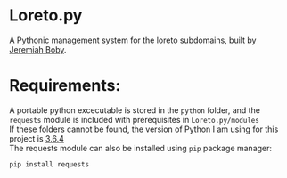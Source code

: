 # Loreto.py
A Pythonic management system for the loreto subdomains, built by [Jeremiah Boby](https://github.com/AnonGuy).
# Requirements:
A portable python excecutable is stored in the `python` folder, and the `requests` module is included with prerequisites in `Loreto.py/modules` <br />
If these folders cannot be found, the version of Python I am using for this project is [3.6.4](https://www.python.org/downloads/release/python-364/) <br />
The requests module can also be installed using `pip` package manager: <br />
```
pip install requests
```
